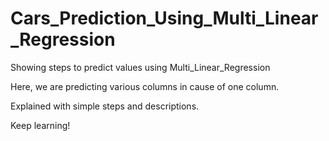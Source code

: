 # Cars_Prediction_Using_Multi_Linear_Regression

Showing steps to predict values using Multi_Linear_Regression

Here, we are predicting various columns in cause of one column.

Explained with simple steps and descriptions.

Keep learning!

